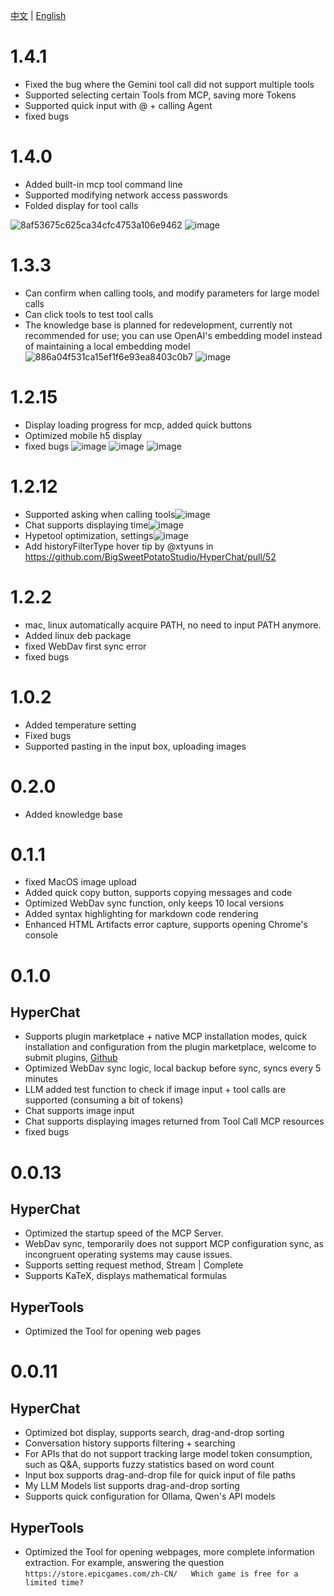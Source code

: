 [中文](ChangeLog.zh.md) | [English](ChangeLog.md)


# 1.4.1

* Fixed the bug where the Gemini tool call did not support multiple tools
* Supported selecting certain Tools from MCP, saving more Tokens
* Supported quick input with @ + calling Agent
* fixed bugs


# 1.4.0

* Added built-in mcp tool command line
* Supported modifying network access passwords
* Folded display for tool calls
  
![8af53675c625ca34cfc4753a106e9462](https://github.com/user-attachments/assets/ef030a65-ba9e-4cd5-9ca8-669677b483be)
![image](https://github.com/user-attachments/assets/af1598b6-d912-4f04-8919-a3d3e1ed93bc)

# 1.3.3

* Can confirm when calling tools, and modify parameters for large model calls
* Can click tools to test tool calls
* The knowledge base is planned for redevelopment, currently not recommended for use; you can use OpenAI's embedding model instead of maintaining a local embedding model
![886a04f531ca15ef1f6e93ea8403c0b7](https://github.com/user-attachments/assets/7c6eb1d4-7ba1-430b-8fca-18023f7dadd3)
![image](https://github.com/user-attachments/assets/fc87b507-8427-4157-a0f9-78d141299151)


# 1.2.15

* Display loading progress for mcp, added quick buttons
* Optimized mobile h5 display
* fixed bugs
![image](https://github.com/user-attachments/assets/1c60e98f-f57b-4a38-9464-c7548c09cc3c)
![image](https://github.com/user-attachments/assets/d8ba028d-d091-40f3-82bb-40e6f6ba10de)
![image](https://github.com/user-attachments/assets/f53652cd-07f4-4f98-89d5-865213dc3fb5)


# 1.2.12

* Supported asking when calling tools![image](https://github.com/user-attachments/assets/11c03c92-399e-457e-8000-ff00c3c1e059)
* Chat supports displaying time![image](https://github.com/user-attachments/assets/dba7bf09-99a1-46bd-9c94-052d18469b96)
* Hypetool optimization, settings![image](https://github.com/user-attachments/assets/cfc2c8e5-f7e7-4078-aaff-240b567f47c5)
* Add historyFilterType hover tip by @xtyuns in https://github.com/BigSweetPotatoStudio/HyperChat/pull/52



# 1.2.2

* mac, linux automatically acquire PATH, no need to input PATH anymore.
* Added linux deb package
* fixed WebDav first sync error
* fixed bugs


# 1.0.2

* Added temperature setting
* Fixed bugs
* Supported pasting in the input box, uploading images

# 0.2.0

* Added knowledge base


# 0.1.1

* fixed MacOS image upload
* Added quick copy button, supports copying messages and code
* Optimized WebDav sync function, only keeps 10 local versions
* Added syntax highlighting for markdown code rendering
* Enhanced HTML Artifacts error capture, supports opening Chrome's console



# 0.1.0

## HyperChat

* Supports plugin marketplace + native MCP installation modes, quick installation and configuration from the plugin marketplace, welcome to submit plugins, [Github](https://github.com/BigSweetPotatoStudio/HyperChatMCP)
* Optimized WebDav sync logic, local backup before sync, syncs every 5 minutes
* LLM added test function to check if image input + tool calls are supported (consuming a bit of tokens)
* Chat supports image input
* Chat supports displaying images returned from Tool Call MCP resources
* fixed bugs




# 0.0.13

## HyperChat

* Optimized the startup speed of the MCP Server.
* WebDav sync, temporarily does not support MCP configuration sync, as incongruent operating systems may cause issues.
* Supports setting request method, Stream | Complete
* Supports KaTeX, displays mathematical formulas

## HyperTools

* Optimized the Tool for opening web pages



# 0.0.11

## HyperChat

* Optimized bot display, supports search, drag-and-drop sorting
* Conversation history supports filtering + searching
* For APIs that do not support tracking large model token consumption, such as Q&A, supports fuzzy statistics based on word count
* Input box supports drag-and-drop file for quick input of file paths
* My LLM Models list supports drag-and-drop sorting
* Supports quick configuration for Ollama, Qwen's API models

## HyperTools

* Optimized the Tool for opening webpages, more complete information extraction. For example, answering the question `https://store.epicgames.com/zh-CN/   Which game is free for a limited time?`
